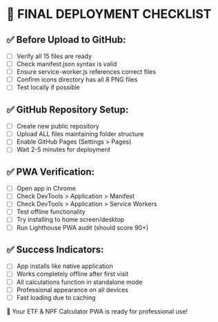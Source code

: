 
# 🚀 FINAL DEPLOYMENT CHECKLIST

## ✅ Before Upload to GitHub:
- [ ] Verify all 15 files are ready
- [ ] Check manifest.json syntax is valid  
- [ ] Ensure service-worker.js references correct files
- [ ] Confirm icons directory has all 8 PNG files
- [ ] Test locally if possible

## ✅ GitHub Repository Setup:
- [ ] Create new public repository
- [ ] Upload ALL files maintaining folder structure
- [ ] Enable GitHub Pages (Settings > Pages)
- [ ] Wait 2-5 minutes for deployment

## ✅ PWA Verification:
- [ ] Open app in Chrome
- [ ] Check DevTools > Application > Manifest
- [ ] Check DevTools > Application > Service Workers  
- [ ] Test offline functionality
- [ ] Try installing to home screen/desktop
- [ ] Run Lighthouse PWA audit (should score 90+)

## ✅ Success Indicators:
- [ ] App installs like native application
- [ ] Works completely offline after first visit
- [ ] All calculations function in standalone mode
- [ ] Professional appearance on all devices
- [ ] Fast loading due to caching

🎉 Your ETF & NPF Calculator PWA is ready for professional use!
